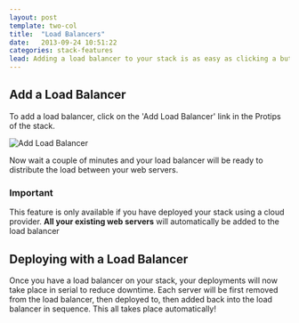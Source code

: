 ```yaml
---
layout: post
template: two-col
title:  "Load Balancers"
date:   2013-09-24 10:51:22
categories: stack-features
lead: Adding a load balancer to your stack is as easy as clicking a button
---
```



## Add a Load Balancer
To add a load balancer, click on the 'Add Load Balancer' link in the Protips of the stack.

![Add Load Balancer](http://cdn.cloud66.com.s3.amazonaws.com/images/help/load_balancer_protip.png)

Now wait a couple of minutes and your load balancer will be ready to distribute the load between your web servers.

<div class="notice">
		<h3>Important</h3>
		<p>This feature is only available if you have deployed your stack using a cloud provider. <strong>All your existing web servers</strong> will automatically be added to the load balancer</p>
</div>

## Deploying with a Load Balancer

Once you have a load balancer on your stack, your deployments will now take place in serial to reduce downtime. Each server will be first removed from the load balancer, then deployed to, then added back into the load balancer in sequence. This all takes place automatically!